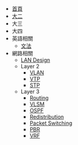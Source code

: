 * [首頁](/note)
* [大二](/note/1072/sophomore)
* 大三
* 大四
* 英語相關
  * [文法](/note/english-learning/grammar)
* 網路相關
  * [LAN Design](/note/network-associate/landesign)
  * Layer 2
    * [VLAN](/note/network-associate/layer2/vlan)
    * [VTP](/note/network-associate/layer2/vtp)
    * [STP](/note/network-associate/layer2/stp)
  * Layer 3
    * [Routing](/note/network-associate/layer3/routing)
    * [VLSM](/note/network-associate/layer3/vlsm)
    * [OSPF](/note/network-associate/layer3/ospf)
    * [Redistribution](/note/network-associate/layer3/redistribution)
    * [Packet Switching](/note/network-associate/layer3/packet-switching)
    * [PBR](/note/network-associate/layer3/pbr)
    * [VRF](/note/network-associate/layer3/vrf)